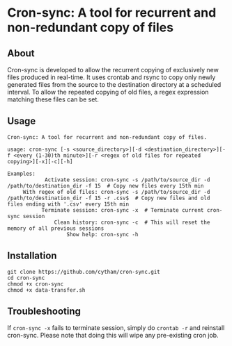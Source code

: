 # Cron-sync: A tool for recurrent and non-redundant copy of files

## About
Cron-sync is developed to allow the recurrent copying of exclusively new files produced in real-time. It uses crontab and rsync to copy only newly generated files from the source to the destination directory at a scheduled interval. To allow the repeated copying of old files, a regex expression matching these files can be set. 

## Usage

```
Cron-sync: A tool for recurrent and non-redundant copy of files.

usage: cron-sync [-s <source_directory>][-d <destination_directory>][-f <every (1-30)th minute>][-r <regex of old files for repeated copying>][-x][-c][-h]

Examples:
            Activate session: cron-sync -s /path/to/source_dir -d /path/to/destination_dir -f 15  # Copy new files every 15th min
     With regex of old files: cron-sync -s /path/to/source_dir -d /path/to/destination_dir -f 15 -r .csv$  # Copy new files and old files ending with '.csv' every 15th min
           Terminate session: cron-sync -x  # Terminate current cron-sync session
               Clean history: cron-sync -c  # This will reset the memory of all previous sessions
                   Show help: cron-sync -h
```

## Installation

```
git clone https://github.com/cytham/cron-sync.git
cd cron-sync
chmod +x cron-sync
chmod +x data-transfer.sh
```

## Troubleshooting

If `cron-sync -x` fails to terminate session, simply do `crontab -r` and reinstall cron-sync. Please note that doing this will wipe any pre-existing cron job.
